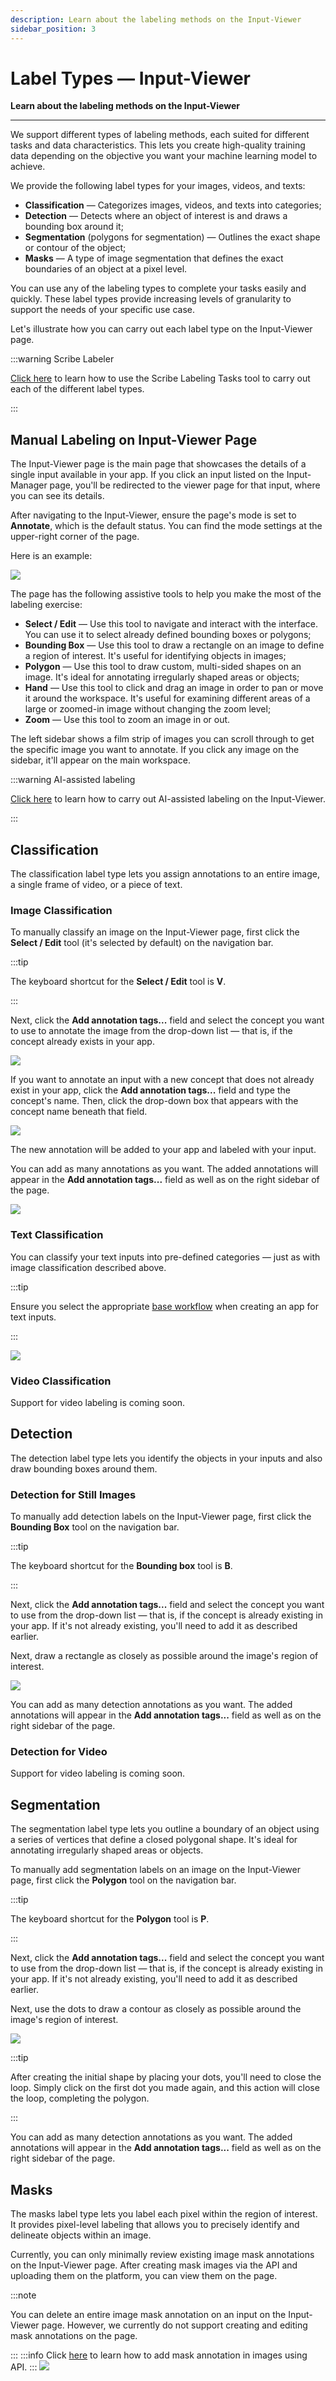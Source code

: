 ```yaml
---
description: Learn about the labeling methods on the Input-Viewer
sidebar_position: 3
---
```


# Label Types — Input-Viewer

**Learn about the labeling methods on the Input-Viewer**
<hr />

We support different types of labeling methods, each suited for different tasks and data characteristics. This lets you create high-quality training data depending on the objective you want your machine learning model to achieve. 

We provide the following label types for your images, videos, and texts:

- **Classification** — Categorizes images, videos, and texts into categories;
- **Detection** — Detects where an object of interest is and draws a bounding box around it;
- **Segmentation** (polygons for segmentation) — Outlines the exact shape or contour of the object;
- **Masks** —  A type of image segmentation that defines the exact boundaries of an object at a pixel level. 

You can use any of the labeling types to complete your tasks easily and quickly. These label types provide increasing levels of granularity to support the needs of your specific use case.

Let's illustrate how you can carry out each label type on the Input-Viewer page. 

:::warning Scribe Labeler

[Click here](https://docs.clarifai.com/portal-guide/annotate/labeling-tools) to learn how to use the Scribe Labeling Tasks tool to carry out each of the different label types. 

:::

## Manual Labeling on Input-Viewer Page 

The Input-Viewer page is the main page that showcases the details of a single input available in your app. If you click an input listed on the Input-Manager page, you'll be redirected to the viewer page for that input, where you can see its details.

After navigating to the Input-Viewer, ensure the page's mode is set to **Annotate**, which is the default status. You can find the mode settings at the upper-right corner of the page.

Here is an example:

![](/img/others-2/label-types-1.png)

The page has the following assistive tools to help you make the most of the labeling exercise:

- **Select / Edit** — Use this tool to navigate and interact with the interface. You can use it to select already defined bounding boxes or polygons;
- **Bounding Box** — Use this tool to draw a rectangle on an image to define a region of interest. It's useful for identifying objects in images;
- **Polygon** — Use this tool to draw custom, multi-sided shapes on an image. It's ideal for annotating irregularly shaped areas or objects;
- **Hand** — Use this tool to click and drag an image in order to pan or move it around the workspace. It's useful for examining different areas of a large or zoomed-in image without changing the zoom level; 
- **Zoom** — Use this tool to zoom an image in or out. 

The left sidebar shows a film strip of images you can scroll through to get the specific image you want to annotate. If you click any image on the sidebar, it'll appear on the main workspace.

:::warning AI-assisted labeling

[Click here](https://docs.clarifai.com/portal-guide/annotate/ai-assist) to learn how to carry out AI-assisted labeling on the Input-Viewer. 

:::

## Classification

The classification label type lets you assign annotations to an entire image, a single frame of video, or a piece of text.

### Image Classification

To manually classify an image on the Input-Viewer page, first click the **Select / Edit** tool (it's selected by default) on the navigation bar.

:::tip

The keyboard shortcut for the **Select / Edit** tool is **V**. 

:::

Next, click the **Add annotation tags...** field and select the concept you want to use to annotate the image from the drop-down list — that is, if the concept already exists in your app.

![](/img/others-2/label-types-2.png)

If you want to annotate an input with a new concept that does not already exist in your app, click the **Add annotation tags...** field and type the concept's name. Then, click the drop-down box that appears with the concept name beneath that field.

![](/img/others-2/label-types-3.png)

The new annotation will be added to your app and labeled with your input. 

You can add as many annotations as you want. The added annotations will appear in the **Add annotation tags...** field as well as on the right sidebar of the page. 

![](/img/others-2/label-types-4.png)

### Text Classification

You can classify your text inputs into pre-defined categories — just as with image classification described above. 

:::tip

Ensure you select the appropriate [base workflow](https://docs.clarifai.com/portal-guide/workflows/base-workflows) when creating an app for text inputs.

:::

![](/img/others-2/label-types-5.png)

### Video Classification

Support for video labeling is coming soon. 

## Detection

The detection label type lets you identify the objects in your inputs and also draw bounding boxes around them. 

### Detection for Still Images

To manually add detection labels on the Input-Viewer page, first click the **Bounding Box** tool on the navigation bar.

:::tip

The keyboard shortcut for the **Bounding box** tool is **B**. 

:::

Next, click the **Add annotation tags...** field and select the concept you want to use from the drop-down list — that is, if the concept is already existing in your app. If it's not already existing, you'll need to add it as described earlier. 

Next, draw a rectangle as closely as possible around the image's region of interest. 

![](/img/others-2/label-types-6.png)

You can add as many detection annotations as you want. The added annotations will appear in the **Add annotation tags...** field as well as on the right sidebar of the page. 

### Detection for Video

Support for video labeling is coming soon. 

## Segmentation

The segmentation label type lets you outline a boundary of an object using a series of vertices that define a closed polygonal shape. It's ideal for annotating irregularly shaped areas or objects. 

To manually add segmentation labels on an image on the Input-Viewer page, first click the **Polygon** tool on the navigation bar.

:::tip

The keyboard shortcut for the **Polygon** tool is **P**. 

:::

Next, click the **Add annotation tags...** field and select the concept you want to use from the drop-down list — that is, if the concept is already existing in your app. If it's not already existing, you'll need to add it as described earlier. 

Next, use the dots to draw a contour as closely as possible around the image's region of interest. 

![](/img/others-2/label-types-8.png)


:::tip

After creating the initial shape by placing your dots, you'll need to close the loop. Simply click on the first dot you made again, and this action will close the loop, completing the polygon.

:::

You can add as many detection annotations as you want. The added annotations will appear in the **Add annotation tags...** field as well as on the right sidebar of the page. 

## Masks

The masks label type lets you label each pixel within the region of interest. It provides pixel-level labeling that allows you to precisely identify and delineate objects within an image. 

Currently, you can only minimally review existing image mask annotations on the Input-Viewer page. After creating mask images via the API and uploading them on the platform, you can view them on the page. 

:::note

You can delete an entire image mask annotation on an input on the Input-Viewer page. However, we currently do not support creating and editing mask annotations on the page. 

:::
:::info
Click [here](https://docs.clarifai.com/api-guide/annotate/annotations#annotate-images-with-mask) to learn how to add mask annotation in images using API.
:::
![](/img/others-2/label-types-7.png)

